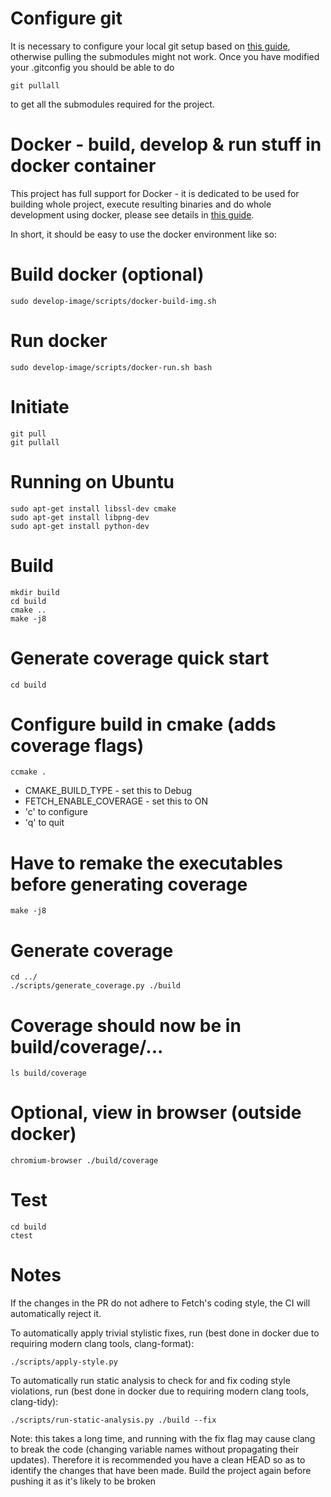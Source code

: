 Configure git<a name="git_configuration"/>
==========================================
It is necessary to configure your local git setup based on [this guide](https://github.com/uvue-git/docker-images/blob/master/README_git_setup.md), otherwise pulling the submodules might not work.
Once you have modified your .gitconfig you should be able to do

    git pullall

to get all the submodules required for the project.

Docker - build, develop & run stuff in docker container<a name="docker"/>
=========================================================================
This project has full support for Docker - it is dedicated to be used for building whole project, execute resulting binaries and do whole development using docker, please see details in [this guide](https://github.com/uvue-git/docker-images/blob/master/README.md#guick_usage_guide).

In short, it should be easy to use the docker environment like so:

# Build docker (optional)
    sudo develop-image/scripts/docker-build-img.sh

# Run docker
    sudo develop-image/scripts/docker-run.sh bash

Initiate
========
    git pull
    git pullall

Running on Ubuntu
=========
    sudo apt-get install libssl-dev cmake
    sudo apt-get install libpng-dev
    sudo apt-get install python-dev

Build
=====

    mkdir build
    cd build
    cmake ..
    make -j8

Generate coverage quick start
=====

    cd build
# Configure build in cmake (adds coverage flags)
    ccmake .
* CMAKE_BUILD_TYPE - set this to Debug
* FETCH_ENABLE_COVERAGE - set this to ON
* 'c' to configure
* 'q' to quit

# Have to remake the executables before generating coverage
    make -j8

# Generate coverage
    cd ../
    ./scripts/generate_coverage.py ./build

# Coverage should now be in build/coverage/...
    ls build/coverage

# Optional, view in browser (outside docker)
    chromium-browser ./build/coverage

Test
====

    cd build
    ctest

Notes
=====

If the changes in the PR do not adhere to Fetch's coding style, the CI will automatically reject it.

To automatically apply trivial stylistic fixes, run (best done in docker due to requiring modern clang tools, clang-format):

    ./scripts/apply-style.py

To automatically run static analysis to check for and fix coding style violations, run (best done in docker due to requiring modern clang tools, clang-tidy):

    ./scripts/run-static-analysis.py ./build --fix

Note: this takes a long time, and running with the fix flag may cause clang to break the code (changing
variable names without propagating their updates). Therefore it is recommended you have a clean HEAD so as
to identify the changes that have been made. Build the project again before pushing it as it's likely
to be broken
